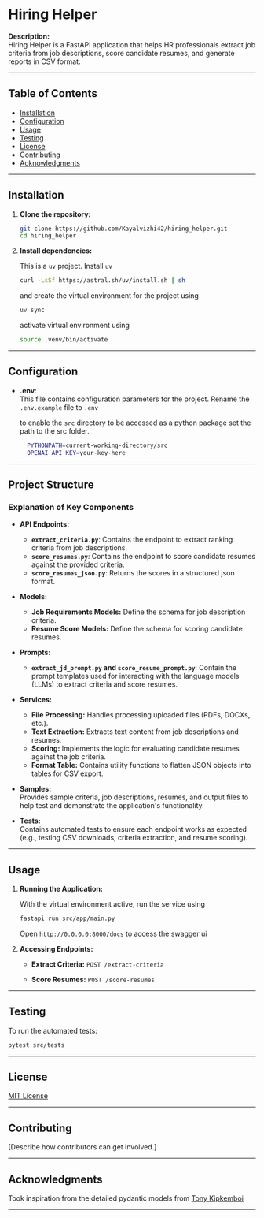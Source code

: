# Hiring Helper

**Description:**  
Hiring Helper is a FastAPI application that helps HR professionals extract job criteria from job descriptions, score candidate resumes, and generate reports in CSV format.

---

## Table of Contents

- [Installation](#installation)
- [Configuration](#configuration)
- [Usage](#usage)
- [Testing](#testing)
- [License](#license)
- [Contributing](#contributing)
- [Acknowledgments](#acknowledgments)

---

## Installation

1. **Clone the repository:**

   ```bash
   git clone https://github.com/Kayalvizhi42/hiring_helper.git
   cd hiring_helper
   ```

2. **Install dependencies:**

    This is a `uv` project. Install `uv`

   ```bash
   curl -LsSf https://astral.sh/uv/install.sh | sh

   ```
   and create the virtual environment for the project using

    ```bash
    uv sync
    ```

    activate virtual environment using 
    ```bash
    source .venv/bin/activate
    ```


---

## Configuration

- **.env**:  
  This file contains configuration parameters for the project.  Rename the `.env.example` file to `.env`

  to enable the `src` directory to be accessed as a python package set the path to the src folder. 

  ```bash
    PYTHONPATH=current-working-directory/src
    OPENAI_API_KEY=your-key-here
  ```

---


## Project Structure
### Explanation of Key Components

- **API Endpoints:**  
  - **`extract_criteria.py`**: Contains the endpoint to extract ranking criteria from job descriptions.  
  - **`score_resumes.py`**: Contains the endpoint to score candidate resumes against the provided criteria.  
  - **`score_resumes_json.py`**: Returns the scores in a structured json format.

- **Models:**  
  - **Job Requirements Models:** Define the schema for job description criteria.  
  - **Resume Score Models:** Define the schema for scoring candidate resumes.

- **Prompts:**  
  - **`extract_jd_prompt.py` and `score_resume_prompt.py`**: Contain the prompt templates used for interacting with the language models (LLMs) to extract criteria and score resumes.

- **Services:**  
  - **File Processing:** Handles processing uploaded files (PDFs, DOCXs, etc.).  
  - **Text Extraction:** Extracts text content from job descriptions and resumes.  
  - **Scoring:** Implements the logic for evaluating candidate resumes against the job criteria.  
  - **Format Table:** Contains utility functions to flatten JSON objects into tables for CSV export.

- **Samples:**  
  Provides sample criteria, job descriptions, resumes, and output files to help test and demonstrate the application's functionality.

- **Tests:**  
  Contains automated tests to ensure each endpoint works as expected (e.g., testing CSV downloads, criteria extraction, and resume scoring).

---

## Usage

1. **Running the Application:**

    With the virtual environment active, run the service using

    ```bash
    fastapi run src/app/main.py
    ```
    Open `http://0.0.0.0:8000/docs` to access the swagger ui

2. **Accessing Endpoints:**

   - **Extract Criteria:** `POST /extract-criteria`  
     

   - **Score Resumes:** `POST /score-resumes`  
     


---

## Testing

To run the automated tests:

```bash
pytest src/tests
```

---

## License

[MIT License](LICENSE)

---

## Contributing

[Describe how contributors can get involved.]

---

## Acknowledgments

Took inspiration from the detailed pydantic models from [Tony Kipkemboi](https://github.com/tonykipkemboi/resume-optimization-crew)

---


